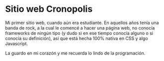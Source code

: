 # Sitio web Cronopolis

Mi primer sitio web, cuando aún era estudiante.
En aquellos años tenía una banda de rock, a la cual le comencé a hacer una página web, no conocía 
frameworks de ningún tipo (y dudo si en ese tiempo conocía alguno o si conocía su definición), así que está hecha 100% nativa en
CSS y algo Javascript.

La guardo en mi corazón y me recuerda lo lindo de la programación.
